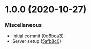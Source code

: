 # 1.0.0 (2020-10-27)


### Miscellaneous

- Initial commit ([0d8bca3](https://github.com/LouaieRbiha/Quiz_server/commit/0d8bca3a64eb72c8b1576ce0edaecb0385306bb6))
- Server setup ([5afb8c0](https://github.com/LouaieRbiha/Quiz_server/commit/5afb8c08f97e81987f70822d9c271bc6c185e07a))

